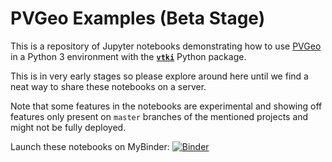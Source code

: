 # PVGeo Examples (Beta Stage)

This is a repository of Jupyter notebooks demonstrating how to use
[PVGeo](https://github.com/OpenGeoVis/PVGeo) in a Python 3 environment with
the [**`vtki`**](https://github.com/akaszynski/vtki) Python package.

This is in very early stages so please explore around here until we find a neat
way to share these notebooks on a server.

Note that some features in the notebooks are experimental and showing off features
only present on `master` branches of the mentioned projects and might not be
fully deployed.


Launch these notebooks on MyBinder: [![Binder](https://mybinder.org/badge_logo.svg)](https://mybinder.org/v2/gh/OpenGeoVis/PVGeo-Examples/master)

